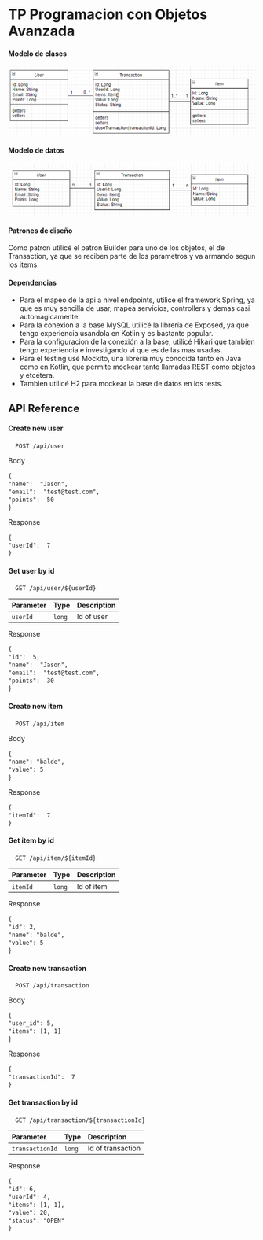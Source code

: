 
# TP Programacion con Objetos Avanzada

#### Modelo de clases
![Modelo de clases](docs/modelo_de_clases.png)

#### Modelo de datos
![Modelo de datos](docs/modelo_de_datos.png)

#### Patrones de diseño
Como patron utilicé el patron Builder para uno de los objetos, el de Transaction, ya que se reciben parte de los parametros y va armando segun los items.

#### Dependencias
* Para el mapeo de la api a nivel endpoints, utilicé el framework Spring, ya que es muy sencilla de usar, mapea servicios, controllers y demas casi automagicamente.  
* Para la conexion a la base MySQL utilicé la librería de Exposed, ya que tengo experiencia usandola en Kotlin y es bastante popular.  
* Para la configuracion de la conexión a la base, utilicé Hikari que tambien tengo experiencia e investigando vi que es de las mas usadas.  
* Para el testing usé Mockito, una libreria muy conocida tanto en Java como en Kotlin, que permite mockear tanto llamadas REST como objetos y etcétera.  
* Tambien utilicé H2 para mockear la base de datos en los tests.  


## API Reference

#### Create new user

```
  POST /api/user
```
Body
```
{
"name":  "Jason",
"email":  "test@test.com",
"points":  50
}
```
Response
```
{
"userId":  7
}
```

#### Get user by id

```
  GET /api/user/${userId}
```

| Parameter | Type     | Description                       |
| :-------- | :------- | :-------------------------------- |
| `userId`      | `long` | Id of user |

Response
```
{
"id":  5,
"name":  "Jason",
"email":  "test@test.com",
"points":  30
}
```

#### Create new item

```
  POST /api/item
```
Body
```
{
"name": "balde",
"value": 5
}
```
Response
```
{
"itemId":  7
}
```

#### Get item by id

```
  GET /api/item/${itemId}
```

| Parameter | Type     | Description                       |
| :-------- | :------- | :-------------------------------- |
| `itemId`      | `long` | Id of item|

Response
```
{
"id": 2,
"name": "balde",
"value": 5
}
```

#### Create new transaction

```
  POST /api/transaction
```
Body
```
{
"user_id": 5,
"items": [1, 1]
}
```
Response
```
{
"transactionId":  7
}
```

#### Get transaction by id

```
  GET /api/transaction/${transactionId}
```

| Parameter | Type     | Description                       |
| :-------- | :------- | :-------------------------------- |
| `transactionId`      | `long` | Id of transaction|

Response
```
{
"id": 6,
"userId": 4,
"items": [1, 1],
"value": 20,
"status": "OPEN"
}
```
